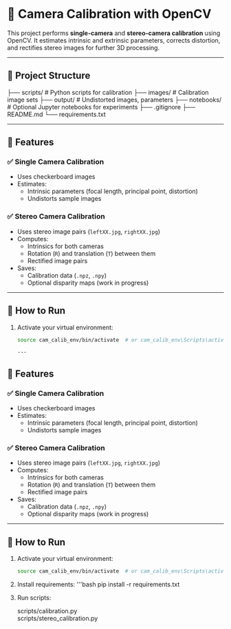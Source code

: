 # 🎯 Camera Calibration with OpenCV

This project performs **single-camera** and **stereo-camera calibration** using OpenCV. It estimates intrinsic and extrinsic parameters, corrects distortion, and rectifies stereo images for further 3D processing.

---

## 📁 Project Structure
├── scripts/ # Python scripts for calibration
├── images/ # Calibration image sets
├── output/ # Undistorted images, parameters
├── notebooks/ # Optional Jupyter notebooks for experiments
├── .gitignore
├── README.md
└── requirements.txt

---

## 🔧 Features

### ✅ Single Camera Calibration
- Uses checkerboard images
- Estimates:
  - Intrinsic parameters (focal length, principal point, distortion)
  - Undistorts sample images

### ✅ Stereo Camera Calibration
- Uses stereo image pairs (`leftXX.jpg`, `rightXX.jpg`)
- Computes:
  - Intrinsics for both cameras
  - Rotation (`R`) and translation (`T`) between them
  - Rectified image pairs
- Saves:
  - Calibration data (`.npz`, `.npy`)
  - Optional disparity maps (work in progress)

---

## 🚀 How to Run

1. Activate your virtual environment:
   ```bash
   source cam_calib_env/bin/activate  # or cam_calib_env\Scripts\activate on Windows

   ---

## 🔧 Features

### ✅ Single Camera Calibration
- Uses checkerboard images
- Estimates:
  - Intrinsic parameters (focal length, principal point, distortion)
  - Undistorts sample images

### ✅ Stereo Camera Calibration
- Uses stereo image pairs (`leftXX.jpg`, `rightXX.jpg`)
- Computes:
  - Intrinsics for both cameras
  - Rotation (`R`) and translation (`T`) between them
  - Rectified image pairs
- Saves:
  - Calibration data (`.npz`, `.npy`)
  - Optional disparity maps (work in progress)

---

## 🚀 How to Run

1. Activate your virtual environment:
   ```bash
   source cam_calib_env/bin/activate  # or cam_calib_env\Scripts\activate on Windows

2. Install requirements:
   '''bash
   pip install -r requirements.txt

3. Run scripts:

    scripts/calibration.py    
    scripts/stereo_calibration.py



